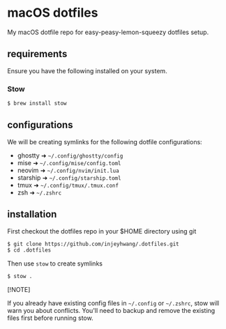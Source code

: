 # macOS dotfiles

My macOS dotfile repo for easy-peasy-lemon-squeezy dotfiles setup.

## requirements

Ensure you have the following installed on your system.

### Stow

```bash
$ brew install stow
```

## configurations

We will be creating symlinks for the following dotfile configurations:
- ghostty   ➜ `~/.config/ghostty/config`
- mise      ➜ `~/.config/mise/config.toml`
- neovim    ➜ `~/.config/nvim/init.lua`
- starship  ➜ `~/.config/starship.toml`
- tmux      ➜ `~/.config/tmux/.tmux.conf`
- zsh       ➜ `~/.zshrc`

## installation

First checkout the dotfiles repo in your $HOME directory using git

```bash
$ git clone https://github.com/injeyhwang/.dotfiles.git
$ cd .dotfiles
```

Then use `stow` to create symlinks

```bash
$ stow .
```

[!NOTE]

If you already have existing config files in `~/.config` or `~/.zshrc`, stow will warn you about conflicts. You'll need to backup and remove the existing files first before running stow.

